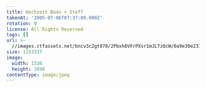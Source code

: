 ```yaml
---
title: Hochzeit Bodo + Steff
takenAt: '2005-07-06T07:37:00.000Z'
rotation: 0
license: All Rights Reserved
tags: []
url: >-
  //images.ctfassets.net/bncv3c2gt878/2Pbxh8VFrPXsr1mJLTzQcW/0a9e30e23745833a45bcba1388a55f6c/hochzeit-bodo--steff_4559742769_o
size: 1153337
image:
  width: 1536
  height: 2048
contentType: image/jpeg
---
```


